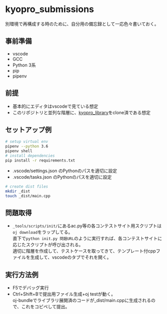 # kyopro_submissions
別環境で再構成する時のために、自分用の備忘録として一応色々書いておく。

## 事前準備
- vscode
- GCC
- Python 3系
- pip
- pipenv

## 前提
- 基本的にエディタはvscodeで見ている想定
- このリポジトリと並列な階層に、[kyopro_library](https://github.com/Coki628/kyopro_library)をclone済である想定

## セットアップ例
```bash
# setup virtual env
pipenv --python 3.6
pipenv shell
# install dependencies
pip install -r requirements.txt
```
- .vscode/settings.json のPythonのパスを適切に設定
- .vscode/tasks.json のPythonのパスを適切に設定
```bash
# create dist files
mkdir _dist
touch _dist/main.cpp
```

## 問題取得
- `_tools/scripts/init/`にあるac.py等の各コンテストサイト用スクリプトは`oj download`をラップしてる。  
直下で`python init.py 問題URL`のように実行すれば、各コンテストサイトに応じたスクリプトが呼び出される。  
適切に階層を作成して、テストケースを取ってきて、テンプレート付cppファイルを生成して、vscodeのタブでそれを開く。

## 実行方法例
- F5でデバッグ実行
- Ctrl+Shift+Bで提出用ファイル生成+oj testが動く。  
oj-bundleでライブラリ展開済のコードが_dist/main.cppに生成されるので、これをコピペして提出。
